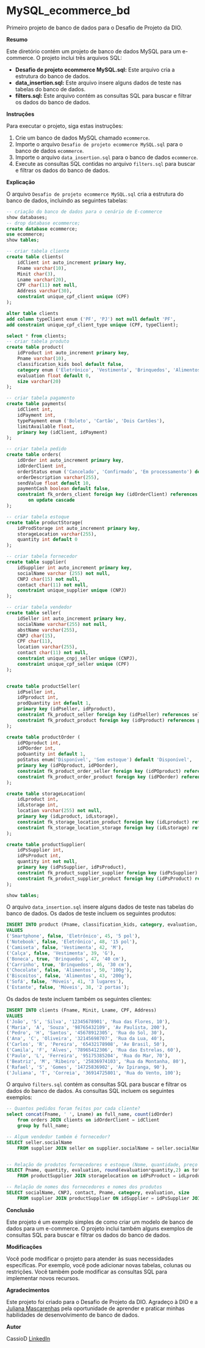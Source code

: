 # MySQL_ecommerce_bd
Primeiro projeto de banco de dados para o Desafio de Projeto da DIO.

**Resumo**

Este diretório contém um projeto de banco de dados MySQL para um e-commerce. O projeto inclui três arquivos SQL:

* **Desafio de projeto ecommerce MySQL.sql:** Este arquivo cria a estrutura do banco de dados.
* **data_insertion.sql:** Este arquivo insere alguns dados de teste nas tabelas do banco de dados.
* **filters.sql:** Este arquivo contém as consultas SQL para buscar e filtrar os dados do banco de dados.

**Instruções**

Para executar o projeto, siga estas instruções:

1. Crie um banco de dados MySQL chamado `ecommerce`.
2. Importe o arquivo `Desafio de projeto ecommerce MySQL.sql` para o banco de dados `ecommerce`.
3. Importe o arquivo `data_insertion.sql` para o banco de dados `ecommerce`.
4. Execute as consultas SQL contidas no arquivo `filters.sql` para buscar e filtrar os dados do banco de dados.

**Explicação**

O arquivo `Desafio de projeto ecommerce MySQL.sql` cria a estrutura do banco de dados, incluindo as seguintes tabelas:

```sql
-- criação do banco de dados para o cenário de E-commerce
show databases;
-- drop database ecommerce;
create database ecommerce;
use ecommerce;
show tables;

-- criar tabela cliente
create table clients(
	idClient int auto_increment primary key,
    Fname varchar(10),
    Minit char(3),
    Lname varchar(20),
    CPF char(11) not null,
    Address varchar(30),
    constraint unique_cpf_client unique (CPF)
);

alter table clients
add column typeClient enum ('PF', 'PJ') not null default 'PF',
add constraint unique_cpf_client_type unique (CPF, typeClient);

select * from clients;
-- criar tabela produto
create table product(
	idProduct int auto_increment primary key,
    Pname varchar(10),
    classification_kids bool default false,
    category enum ('Eletrônico', 'Vestimenta', 'Brinquedos', 'Alimentos', 'Móveis') not null,
    evaluation float default 0,
    size varchar(20)
);

-- criar tabela pagamento
create table payments(
	idClient int,
    idPayment int,
    typePayment enum ('Boleto', 'Cartão', 'Dois Cartões'),
    limitAvailable float,
    primary key (idClient, idPayment)
);

-- criar tabela pedido
create table orders(
	idOrder int auto_increment primary key,
    idOrderClient int,
    orderStatus enum ('Cancelado', 'Confirmado', 'Em processamento') default 'Em processamento',
    orderDescription varchar(255),
    sendValue float default 10,
    paymentCash boolean default false,
    constraint fk_orders_client foreign key (idOrderClient) references clients(idClient)
		on update cascade
);

-- criar tabela estoque
create table productStorage(
	idProdStorage int auto_increment primary key,
    storageLocation varchar(255),
    quantity int default 0
);

-- criar tabela fornecedor
create table supplier(
	idSupplier int auto_increment primary key,
    socialName varchar (255) not null,
    CNPJ char(15) not null,
    contact char(11) not null,
    constraint unique_supplier unique (CNPJ)
);

-- criar tabela vendedor
create table seller(
	idSeller int auto_increment primary key,
    socialName varchar(255) not null,
    abstName varchar(255),
    CNPJ char(15),
    CPF char(11),
    location varchar(255),
    contact char(11) not null,
    constraint unique_cnpj_seller unique (CNPJ),
    constraint unique_cpf_seller unique (CPF)
);


create table productSeller(
	idPseller int,
    idPproduct int,
    prodQuantity int default 1,
    primary key (idPseller, idPproduct),
    constraint fk_product_seller foreign key (idPseller) references seller(idSeller),
    constraint fk_product_product foreign key (idPproduct) references product(idProduct)
);

create table productOrder (
	idPOproduct int,
    idPOorder int,
    poQuantity int default 1,
    poStatus enum('Disponível', 'Sem estoque') default 'Disponível',
    primary key (idPOproduct, idPOorder),
    constraint fk_product_order_seller foreign key (idPOproduct) references product (idProduct),
    constraint fk_product_order_product foreign key (idPOorder) references orders (idOrder)
);

create table storageLocation(
	idLproduct int,
    idLstorage int,
    location varchar(255) not null,
    primary key (idLproduct, idLstorage),
    constraint fk_storage_location_product foreign key (idLproduct) references product(idProduct),
    constraint fk_storage_location_storage foreign key (idLstorage) references productStorage(idProdStorage)
);

create table productSupplier(
	idPsSupplier int,
    idPsProduct int,
    quantity int not null,
    primary key (idPsSupplier, idPsProduct),
    constraint fk_product_supplier_supplier foreign key (idPsSupplier) references supplier(idSupplier),
    constraint fk_product_supplier_product foreign key (idPsProduct) references product(idProduct)
);

show tables;
```

O arquivo `data_insertion.sql` insere alguns dados de teste nas tabelas do banco de dados. Os dados de teste incluem os seguintes produtos:

```sql
INSERT INTO product (Pname, classification_kids, category, evaluation, size)
VALUES
('Smartphone', false, 'Eletrônico', 45, '5 pol'),
('Notebook', false, 'Eletrônico', 48, '15 pol'),
('Camiseta', false, 'Vestimenta', 42, 'M'),
('Calça', false, 'Vestimenta', 39, 'G'),
('Boneca', true, 'Brinquedos', 47, '40 cm'),
('Carrinho', true, 'Brinquedos', 46, '30 cm'),
('Chocolate', false, 'Alimentos', 50, '100g'),
('Biscoitos', false, 'Alimentos', 43, '200g'),
('Sofá', false, 'Móveis', 41, '3 lugares'),
('Estante', false, 'Móveis', 38, '2 portas');
```

Os dados de teste incluem também os seguintes clientes:

```sql
INSERT INTO clients (Fname, Minit, Lname, CPF, Address)
VALUES
('João', 'S', 'Silva', '12345678901', 'Rua das Flores, 10'),
('Maria', 'A', 'Souza', '98765432109', 'Av Paulista, 200'),
('Pedro', 'H', 'Santos', '45678912305', 'Rua do Sol, 30'),
('Ana', 'C', 'Oliveira', '32145698707', 'Rua da Lua, 40'),
('Carlos', 'R', 'Pereira', '65432178908', 'Av Brasil, 50'),
('Camila', 'F', 'Alves', '78965412306', 'Rua das Estrelas, 60'),
('Paulo', 'L', 'Ferreira', '95175385204', 'Rua do Mar, 70'),
('Beatriz', 'M', 'Ribeiro', '25836974103', 'Rua da Montanha, 80'),
('Rafael', 'S', 'Gomes', '14725836902', 'Av Ipiranga, 90'),
('Juliana', 'T', 'Correia', '36914725801', 'Rua do Vento, 100');
```

O arquivo `filters.sql` contém as consultas SQL para buscar e filtrar os dados do banco de dados. As consultas SQL incluem os seguintes exemplos:

```sql
-- Quantos pedidos foram feitos por cada cliente?
select concat(Fname, ' ', Lname) as full_name, count(idOrder) 
	from orders JOIN clients on idOrderClient = idClient
    group by full_name;

-- Algum vendedor também é fornecedor?
SELECT seller.socialName 
	FROM supplier JOIN seller on supplier.socialName = seller.socialName;


-- Relação de produtos fornecedores e estoque (Nome, quantidade, preço unitário, preço total, local armazenado.
SELECT Pname, quantity, evaluation, round(evaluation*quantity,2) as total, location
	FROM productSupplier JOIN storagelocation on idPsProduct = idLproduct JOIN product on idLproduct = idProduct;

-- Relação de nomes dos fornecedores e nomes dos produtos
SELECT socialName, CNPJ, contact, Pname, category, evaluation, size
	FROM supplier JOIN productSupplier ON idSupplier = idPsSupplier JOIN product ON idPsProduct = idProduct;
```

**Conclusão**

Este projeto é um exemplo simples de como criar um modelo de banco de dados para um e-commerce. O projeto inclui também alguns exemplos de consultas SQL para buscar e filtrar os dados do banco de dados.

**Modificações**

Você pode modificar o projeto para atender às suas necessidades específicas. Por exemplo, você pode adicionar novas tabelas, colunas ou restrições. Você também pode modificar as consultas SQL para implementar novos recursos.

**Agradecimentos**

Este projeto foi criado para o Desafio de Projeto da DIO. Agradeço à DIO e a [Juliana Mascarenhas](https://github.com/julianazanelatto) pela oportunidade de aprender e praticar minhas habilidades de desenvolvimento de banco de dados.

**Autor**

CassioD
[LinkedIn](https://www.linkedin.com/in/cassiodans/)
